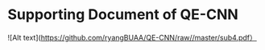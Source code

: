 # Supporting Document of QE-CNN

![Alt text](https://github.com/ryangBUAA/QE-CNN/raw//master/sub4.pdf）
